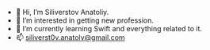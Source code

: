 - 👋 Hi, I’m Siliverstov Anatoliy.
- 👀 I’m interested in getting new profession.
- 🌱 I’m currently learning Swift and everything related to it.
- 📫 siliverst0v.anatoly@gmail.com

<!---
Siliverst0v/Siliverst0v is a ✨ special ✨ repository because its `README.md` (this file) appears on your GitHub profile.
You can click the Preview link to take a look at your changes.
--->
